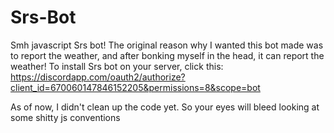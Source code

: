 # Srs-Bot
Smh javascript
Srs bot! The original reason why I wanted this bot made was to report the weather, and after bonking myself in the head, it can report the weather!
To install Srs bot on your server, click this: https://discordapp.com/oauth2/authorize?client_id=670060147846152205&permissions=8&scope=bot

As of now, I didn't clean up the code yet. So your eyes will bleed looking at some shitty js conventions
